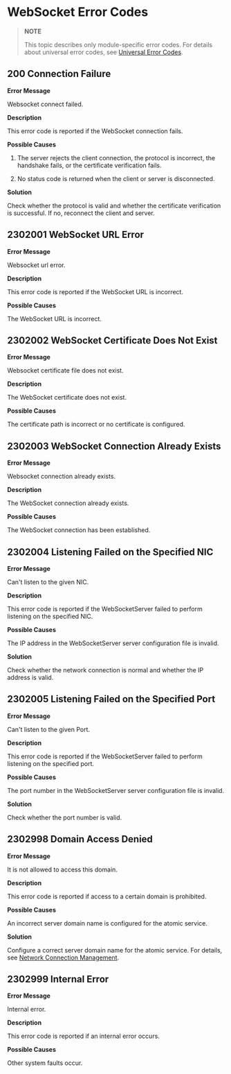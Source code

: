 # WebSocket Error Codes

<!--Kit: Network Kit-->
<!--Subsystem: Communication-->
<!--Owner: @wmyao_mm-->
<!--Designer: @guo-min_net-->
<!--Tester: @tongxilin-->
<!--Adviser: @zhang_yixin13-->

> **NOTE**
>
> This topic describes only module-specific error codes. For details about universal error codes, see [Universal Error Codes](../errorcode-universal.md).

## 200 Connection Failure

**Error Message**

Websocket connect failed.

**Description**

This error code is reported if the WebSocket connection fails.

**Possible Causes**

1. The server rejects the client connection, the protocol is incorrect, the handshake fails, or the certificate verification fails.

2. No status code is returned when the client or server is disconnected.

**Solution**

Check whether the protocol is valid and whether the certificate verification is successful. If no, reconnect the client and server.

## 2302001 WebSocket URL Error

**Error Message**

Websocket url error.

**Description**

This error code is reported if the WebSocket URL is incorrect.

**Possible Causes**

The WebSocket URL is incorrect.

## 2302002 WebSocket Certificate Does Not Exist

**Error Message**

Websocket certificate file does not exist.

**Description**

The WebSocket certificate does not exist.

**Possible Causes**

The certificate path is incorrect or no certificate is configured.

## 2302003 WebSocket Connection Already Exists

**Error Message**

Websocket connection already exists.

**Description**

The WebSocket connection already exists.

**Possible Causes**

The WebSocket connection has been established.

## 2302004 Listening Failed on the Specified NIC

**Error Message**

Can't listen to the given NIC.

**Description**

This error code is reported if the WebSocketServer failed to perform listening on the specified NIC.

**Possible Causes**

The IP address in the WebSocketServer server configuration file is invalid.

**Solution**

Check whether the network connection is normal and whether the IP address is valid.

## 2302005 Listening Failed on the Specified Port

**Error Message**

Can't listen to the given Port.

**Description**

This error code is reported if the WebSocketServer failed to perform listening on the specified port.

**Possible Causes**

The port number in the WebSocketServer server configuration file is invalid.

**Solution**

Check whether the port number is valid.

## 2302998 Domain Access Denied

**Error Message**

It is not allowed to access this domain.

**Description**

This error code is reported if access to a certain domain is prohibited.

**Possible Causes**

An incorrect server domain name is configured for the atomic service.

**Solution**

Configure a correct server domain name for the atomic service. For details, see [Network Connection Management](https://developer.huawei.com/consumer/en/doc/atomic-guides-V5/atomic-net-connection-manager-V5).

## 2302999 Internal Error

**Error Message**

Internal error.

**Description**

This error code is reported if an internal error occurs.

**Possible Causes**

Other system faults occur.
